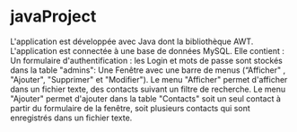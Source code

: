 # javaProject
L'application est développée avec Java dont la bibliothèque AWT. 
L'application est connectée à une base de données MySQL. 
Elle contient : Un formulaire d'authentification : 
les Login et mots de passe sont stockés dans la table "admins": Une Fenêtre avec une barre de menus (“Afficher" , "Ajouter", "Supprimer" et "Modifier").
Le menu "Afficher" permet d'afficher dans un fichier texte, des contacts suivant un filtre de recherche.
Le menu "Ajouter" permet d'ajouter dans la table "Contacts" soit un seul contact à partir du formulaire de la fenêtre, soit plusieurs contacts qui sont enregistrés dans un fichier texte.
